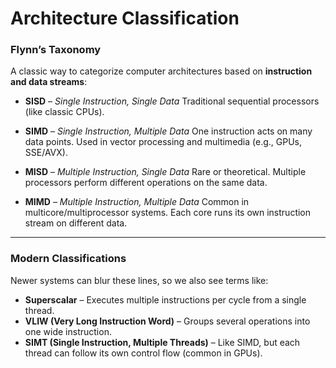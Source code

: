 # Architecture Classification

### **Flynn’s Taxonomy**

A classic way to categorize computer architectures based on **instruction and data streams**:

* **SISD** – *Single Instruction, Single Data*
  Traditional sequential processors (like classic CPUs).

* **SIMD** – *Single Instruction, Multiple Data*
  One instruction acts on many data points. Used in vector processing and multimedia (e.g., GPUs, SSE/AVX).

* **MISD** – *Multiple Instruction, Single Data*
  Rare or theoretical. Multiple processors perform different operations on the same data.

* **MIMD** – *Multiple Instruction, Multiple Data*
  Common in multicore/multiprocessor systems. Each core runs its own instruction stream on different data.

---

### **Modern Classifications**

Newer systems can blur these lines, so we also see terms like:

* **Superscalar** – Executes multiple instructions per cycle from a single thread.
* **VLIW (Very Long Instruction Word)** – Groups several operations into one wide instruction.
* **SIMT (Single Instruction, Multiple Threads)** – Like SIMD, but each thread can follow its own control flow (common in GPUs).
